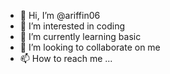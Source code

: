 - 👋 Hi, I’m @ariffin06
- 👀 I’m interested in coding
- 🌱 I’m currently learning basic
- 💞️ I’m looking to collaborate on me
- 📫 How to reach me ...

<!---
ariffin06/ariffin06 is a ✨ special ✨ repository because its `README.md` (this file) appears on your GitHub profile.
You can click the Preview link to take a look at your changes.
--->
